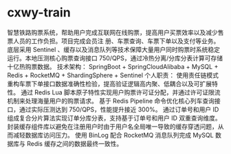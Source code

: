 # cxwy-train
智慧铁路购票系统，帮助用户完成互联网在线购票，提高用户买票效率以及减少售票人员的工作负担。项目完成会员注 册、车票查询、车票下单以及支付等业务。底层采用 Sentinel 、缓存以及消息队列等技术保障大量用户同时购票时系统稳定运行。本地压测核心购票查询接口 750/QPS，通过冷热分离/分库分表计算可存储十亿热购票数据。
技术架构：
SpringBoot + SpringCloudAlibaba + MySQL + Redis + RocketMQ + ShardingSphere + Sentinel
个人职责：
使用责任链模式重构车票下单接口数据准确性检验，提高验证逻辑高内聚、低耦合以及可扩展特性。
通过 Redis Lua 脚本原子特性实现用户购票许可证分配，并通过许可证限流机制来处理海量用户的购票请求。
基于 Redis Pipeline 命令优化核心列车查询接口，通过实际压测达到 750/QPS，性能提升接近 300%。
通过订单号和用户 ID 组成复合分片算法实现订单分库分表，支持基于订单号和用户 ID 双重查询维度。
封装缓存组件库以避免在注册用户时由于用户名全局唯一导致的缓存穿透问题，从而减轻数据库访问压力。
使用 BinLog 配合 RocketMQ 消息队列完成 MySQL 数据库与 Redis 缓存之间的数据最终一致性。

